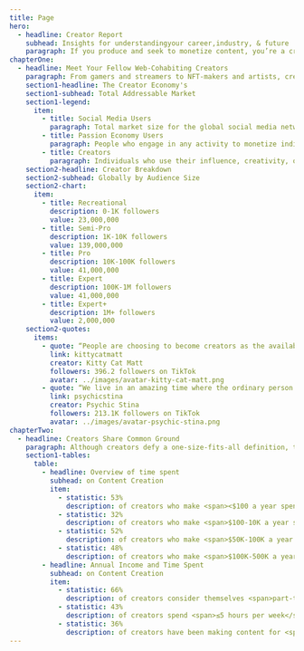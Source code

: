 ```yaml
---
title: Page
hero:
  - headline: Creator Report
    subhead: Insights for understandingyour career,industry, & future
    paragraph: If you produce and seek to monetize content, you’re a creator–regardless of which platforms you’re on and how many followers you have. Being part of the Creator Economy comes with a lot of questions, so we kicked off groundbreaking research backed by our own data and industry and surveyed more than 9,500 creators. Dive into what it means to be a creator today–and what it takes to make it on the web.
chapterOne:
  - headline: Meet Your Fellow Web-Cohabiting Creators
    paragraph: From gamers and streamers to NFT-makers and artists, creators are part of both the Passion Economy and the Creator Economy—and our research uncovered its true total addressable market. 
    section1-headline: The Creator Economy's
    section1-subhead: Total Addressable Market
    section1-legend:
      item:
        - title: Social Media Users
          paragraph: Total market size for the global social media network
        - title: Passion Economy Users
          paragraph: People who engage in any activity to monetize individuality and non-commoditized skills supported by digital platforms
        - title: Creators
          paragraph: Individuals who use their influence, creativity, or skills to aggregate and monetize their audience
    section2-headline: Creator Breakdown
    section2-subhead: Globally by Audience Size
    section2-chart:
      item:
        - title: Recreational
          description: 0-1K followers
          value: 23,000,000
        - title: Semi-Pro
          description: 1K-10K followers
          value: 139,000,000 
        - title: Pro
          description: 10K-100K followers
          value: 41,000,000     
        - title: Expert
          description: 100K-1M followers
          value: 41,000,000
        - title: Expert+
          description: 1M+ followers
          value: 2,000,000 
    section2-quotes:
      items:
        - quote: “People are choosing to become creators as the availability and advances in technology let anyone <span>reach virtually everyone.</span>
          link: kittycatmatt
          creator: Kitty Cat Matt
          followers: 396.2 followers on TikTok
          avatar: ../images/avatar-kitty-cat-matt.png
        - quote: “We live in an amazing time where the ordinary person gets to become a creator and find success with social media. <span>It’s the wave of the future.</span>
          link: psychicstina
          creator: Psychic Stina
          followers: 213.1K followers on TikTok
          avatar: ../images/avatar-psychic-stina.png
chapterTwo:
  - headline: Creators Share Common Ground
    paragraph: Although creators defy a one-size-fits-all definition, they all have a few things in common. For starters, it turns out content creation isn’t the main hustle for many in the Creator Economy.
    section1-tables:
      table:
        - headline: Overview of time spent
          subhead: on Content Creation
          item:
            - statistic: 53%
              description: of creators who make <span><$100 a year spent <5 hours a week</span> on content creation
            - statistic: 32%
              description: of creators who make <span>$100-10K a year spent >10 hours</span> a week on content creation
            - statistic: 52%
              description: of creators who make <span>$50K-100K a year spent <10 hours</span> a week on content creation
            - statistic: 48%
              description: of creators who make <span>$100K-500K a year spent >10 hours</span> a week on content creation
        - headline: Annual Income and Time Spent
          subhead: on Content Creation
          item:
            - statistic: 66%
              description: of creators consider themselves <span>part-time</span> creators
            - statistic: 43%
              description: of creators spend <span>≤5 hours per week</span> creating content
            - statistic: 36%
              description: of creators have been making content for <span>≤1 year</span>
---
```

